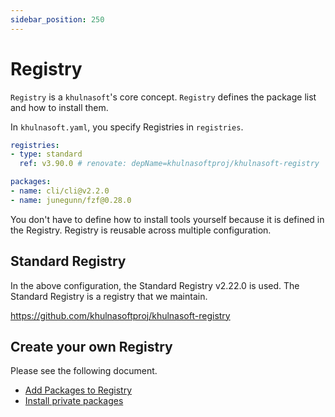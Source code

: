 ```yaml
---
sidebar_position: 250
---
```


# Registry

`Registry` is a `khulnasoft`'s core concept.
`Registry` defines the package list and how to install them.

In `khulnasoft.yaml`, you specify Registries in `registries`.

```yaml
registries:
- type: standard
  ref: v3.90.0 # renovate: depName=khulnasoftproj/khulnasoft-registry

packages:
- name: cli/cli@v2.2.0
- name: junegunn/fzf@0.28.0
```

You don't have to define how to install tools yourself because it is defined in the Registry.
Registry is reusable across multiple configuration.

## Standard Registry

In the above configuration, the Standard Registry v2.22.0 is used.
The Standard Registry is a registry that we maintain.

https://github.com/khulnasoftproj/khulnasoft-registry

## Create your own Registry

Please see the following document.

* [Add Packages to Registry](/docs/develop-registry/add-registry)
* [Install private packages](/docs/guides/private-package)
